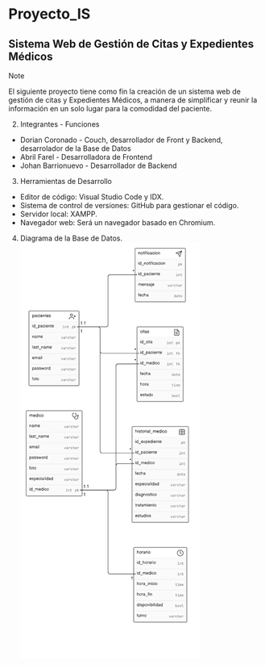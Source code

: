 # Proyecto_IS
## Sistema Web de Gestión de Citas y Expedientes Médicos 

> [!Note]
> El siguiente proyecto tiene como fin la creación de un sistema web de gestión de citas y Expedientes Médicos, a manera de simplificar y reunir la información en un solo lugar para la comodidad del paciente.

2. Integrantes - Funciones
- Dorian Coronado - Couch, desarrollador de Front y Backend, desarrolador de la Base de Datos
- Abril Farel - Desarrolladora de Frontend
- Johan Barrionuevo - Desarrollador de Backend

3. Herramientas de Desarrollo
- Editor de código: Visual Studio Code y IDX.
- 	Sistema de control de versiones: GitHub para gestionar el código.
-	Servidor local: XAMPP.
-	Navegador web: Será un navegador basado en Chromium.
  
4. Diagrama de la Base de Datos.
![Diagrama de Base de Datos](https://github.com/rusherkiing/Proyecto_IS/blob/main/ddb.png?raw=true)

